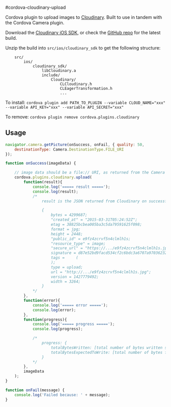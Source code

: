 #cordova-cloudinary-upload

Cordova plugin to upload images to [Cloudinary](http://cloudinary.com). Built to use in tandem with the Cordova Camera plugin.

Download the [Cloudinary iOS SDK](http://res.cloudinary.com/cloudinary/raw/upload/cloudinary_ios_v1.0.12.zip), or check the [GitHub repo](https://github.com/cloudinary/cloudinary_ios) for the latest build.

Unzip the build into ```src/ios/cloudinary_sdk``` to get the following structure:

```
	src/
		ios/
			cloudinary_sdk/
				libCloudinary.a
				include/
					Cloudinary/	
						CLCloudinary.h
						CLEagerTransformation.h
						...
```

To install:
```cordova plugin add PATH_TO_PLUGIN --variable CLOUD_NAME="xxx" --variable API_KEY="xxx" --variable API_SECRET="xxx"```

To remove:
```cordova plugin remove cordova.plugins.cloudinary```

## Usage

```javascript
navigator.camera.getPicture(onSuccess, onFail, { quality: 50,
    destinationType: Camera.DestinationType.FILE_URI
});

function onSuccess(imageData) {

	// image data should be a file:// URI, as returned from the Camera plugin
    cordova.plugins.cloudinary.upload(
        function(result){
            console.log('===== result =====');
            console.log(result);
            /*
				result is the JSON returned from Cloudinary on successful upload:

				{
				    bytes = 4299687;
				    "created_at" = "2015-03-31T05:24:52Z";
				    etag = 38825bcbea005ba3c5da79591625f098;
				    format = jpg;
				    height = 2448;
				    "public_id" = e9fz4zcrvf5n4clmlh1s;
				    "resource_type" = image;
				    "secure_url" = "https://.../e9fz4zcrvf5n4clmlh1s.jpg";
				    signature = d87e52bd9facd534cf2c6bdc3a6707a97036232c;
				    tags =     (
				    );
				    type = upload;
				    url = "http://.../e9fz4zcrvf5n4clmlh1s.jpg";
				    version = 1427779492;
				    width = 3264;
				}
            */
        },
        function(error){
            console.log('===== error =====');
            console.log(error);
        },
        function(progress){
            console.log('===== progress =====');
            console.log(progress);

            /*
				progress: {
					totalBytesWritten: [total number of bytes written so far]
					totalBytesExpectedToWrite: [total number of bytes for the file]
				}
            */
        },
        imageData
    );
}

function onFail(message) {
    console.log('Failed because: ' + message);
}
```